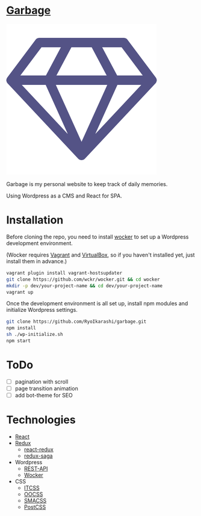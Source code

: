 # [Garbage](http://garbage.ryoikarashi.com)

![garbage](https://raw.githubusercontent.com/RyoIkarashi/garbage/5fa28b398c555227287407630a690d74e1660e5e/logo.png "garbage")

Garbage is my personal website to keep track of daily memories.

Using Wordpress as a CMS and React for SPA.

# Installation

Before cloning the repo, you need to install [wocker](http://wckr.github.io/) to set up a Wordpress development environment.

(Wocker requires [Vagrant]() and [VirtualBox](), so if you haven't installed yet, just install them in advance.)

```bash
vagrant plugin install vagrant-hostsupdater
git clone https://github.com/wckr/wocker.git && cd wocker
mkdir -p dev/your-project-name && cd dev/your-project-name
vagrant up
```
Once the development environment is all set up, install npm modules and initialize Wordpress settings.

```bash
git clone https://github.com/RyoIkarashi/garbage.git
npm install
sh ./wp-initialize.sh
npm start
```

# ToDo
- [ ] pagination with scroll
- [ ] page transition animation
- [ ] add bot-theme for SEO

# Technologies
- [React](https://facebook.github.io/react/)
- [Redux](https://github.com/reactjs/redux)
	- [react-redux](https://github.com/reactjs/react-redux)
	- [redux-saga](https://github.com/yelouafi/redux-saga)
- Wordpress
	- [REST-API](http://v2.wp-api.org/)
	- [Wocker](http://wckr.github.io/)
- CSS
	- [ITCSS](https://www.xfive.co/blog/itcss-scalable-maintainable-css-architecture/)
	- [OOCSS](http://oocss.org/)
	- [SMACSS](https://smacss.com/)
	- [PostCSS](https://github.com/postcss/postcss)



